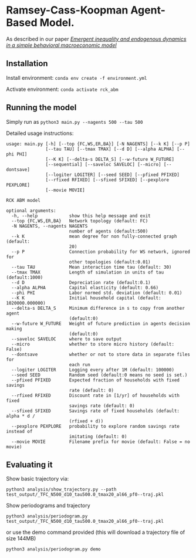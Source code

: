 # Ramsey-Cass-Koopman Agent-Based Model.

As described in our paper [_Emergent inequality and endogenous dynamics in a simple behavioral macroeconomic model_](https://arxiv.org/abs/1907.02155)


## Installation
Install environment:
`conda env create -f environment.yml`

Activate environment:
`conda activate rck_abm`


## Running the model
Simply run as `python3 main.py --nagents 500 --tau 500`

Detailed usage instructions:
```
usage: main.py [-h] [--top {FC,WS,ER,BA}] [-N NAGENTS] [--k K] [--p P]
               [--tau TAU] [--tmax TMAX] [--d D] [--alpha ALPHA] [--phi PHI]
               [--K K] [--delta-s DELTA_S] [--w-future W_FUTURE]
               [--sequential] [--saveloc SAVELOC] [--micro] [--dontsave]
               [--logiter LOGITER] [--seed SEED] [--pfixed PFIXED]
               [--rfixed RFIXED] [--sfixed SFIXED] [--pexplore PEXPLORE]
               [--movie MOVIE]

RCK ABM model

optional arguments:
  -h, --help            show this help message and exit
  --top {FC,WS,ER,BA}   Network topology (default: FC)
  -N NAGENTS, --nagents NAGENTS
                        number of agents (default:500)
  --k K                 mean degree for non fully-connected graph (default:
                        20)
  --p P                 Connection probability for WS network, ignored for
                        other topologies (default:0.01)
  --tau TAU             Mean interaction time tau (default: 30)
  --tmax TMAX           Length of simulation in units of tau (default:1000)
  --d D                 Depreciation rate (default:0.1)
  --alpha ALPHA         Capital elasticity (default: 0.66)
  --phi PHI             Labor normed std. deviation (default: 0.01)
  --K K                 Initial household capital (default: 1020000.000000)
  --delta-s DELTA_S     Minimum difference in s to copy from another agent
                        (default:0)
  --w-future W_FUTURE   Weight of future prediction in agents decision making
                        (default:0)
  --saveloc SAVELOC     where to save output
  --micro               whether to store micro history (default: False)
  --dontsave            whether or not to store data in separate files for
                        each run
  --logiter LOGITER     Logging every after 1M (default: 100000)
  --seed SEED           Random seed (default:0 means no seed is set.)
  --pfixed PFIXED       Expected fraction of households with fixed savings
                        rate (default: 0)
  --rfixed RFIXED       Discount rate in [1/yr] of households with fixed
                        savings rate (default: 0)
  --sfixed SFIXED       Savings rate of fixed households (default: alpha * d /
                        (rfixed + d))
  --pexplore PEXPLORE   probability to explore random savings rate instead of
                        imitating (default: 0)
  --movie MOVIE         Filename prefix for movie (default: False = no movie)
```
  ## Evaluating it
  Show basic trajectory via: 
```
python3 analysis/show_trajectory.py --path test_output/_TFC_N500_d10_tau500.0_tmax20_al66_pf0--traj.pkl
```

  Show periodograms and trajectory
```
python3 analysis/periodogram.py test_output/_TFC_N500_d10_tau500.0_tmax20_al66_pf0--traj.pkl
```
or use the demo command provided (this will download a trajectory file of size 144MB)
```
python3 analysis/periodogram.py demo
```